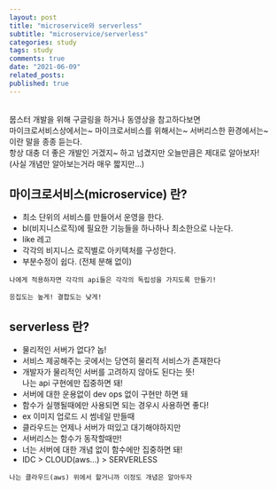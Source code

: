 ```yaml
---
layout: post
title: "microservice와 serverless"
subtitle: "microservice/serverless"
categories: study
tags: study
comments: true
date: "2021-06-09"
related_posts:
published: true
---
```


<br>
뭅스터 개발을 위해 구글링을 하거나 동영상을 참고하다보면
<br>마이크로서비스상에서는~ 마이크로서비스를 위해서는~ 서버리스한 환경에서는~ <br>
이란 말을 종종 듣는다.<br>
항상 대충 더 좋은 개발인 거겠지~ 하고 넘겼지만 오늘만큼은 제대로 알아보자!<br>
(사실 개념만 알아보는거라 매우 짧지만...)

## 마이크로서비스(microservice) 란?

- 최소 단위의 서비스를 만들어서 운영을 한다.
- bl(비지니스로직)에 필요한 기능들을 하나하나 최소한으로 나눈다.
- like 레고
- 각각의 비지니스 로직별로 아키텍처를 구성한다.
- 부분수정이 쉽다. (전체 분해 없이)

`나에게 적용하자면 각각의 api들은 각각의 독립성을 가지도록 만들기!`
<br>

`응집도는 높게! 결합도는 낮게!`

## serverless 란?

- 물리적인 서버가 없다? 놉!
- 서비스 제공해주는 곳에서는 당연히 물리적 서비스가 존재한다
- 개발자가 물리적인 서버를 고려하지 않아도 된다는 뜻! <br>나는 api 구현에만 집중하면 돼!
- 서버에 대한 운용없이 dev ops 없이 구현만 하면 돼
- 함수가 실행될때에만 사용되면 되는 경우시 사용하면 좋다!
- ex 이미지 업로드 시 썸네일 만들때
- 클라우드는 언제나 서버가 떠있고 대기해야하지만
- 서버리스는 함수가 동작할때만!
- 너는 서버에 대한 개념 없이 함수에만 집중하면 돼!
- IDC > CLOUD(aws...) > SERVERLESS

`나는 클라우드(aws) 위에서 할거니까 이정도 개념은 알아두자`
